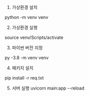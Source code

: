 1. 가상환경 설치

python -m venv venv

2. 가상환경 실행

source venv/Scripts/activate

3. 파이썬 버전 지정

py -3.8 -m venv venv

4. 패키지 설치

pip install -r req.txt

5. 서버 실행
uvicorn main:app --reload